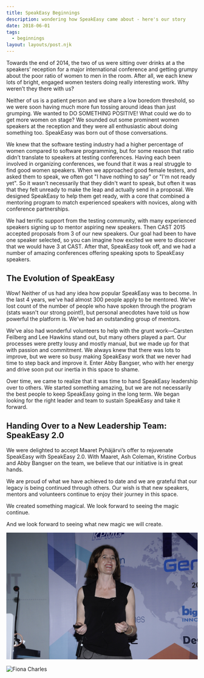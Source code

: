 ```yaml
---
title: SpeakEasy Beginnings
description: wondering how SpeakEasy came about - here's our story
date: 2018-06-01
tags:
  - beginnings
layout: layouts/post.njk
---
```

Towards the end of 2014, the two of us were sitting over drinks at a the speakers’ reception for a major international conference and getting grumpy about the poor ratio of women to men in the room. After all, we each knew lots of bright, engaged women testers doing really interesting work. Why weren’t they there with us?

Neither of us is a patient person and we share a low boredom threshold, so we were soon having much more fun tossing around ideas than just grumping. We wanted to DO SOMETHING POSITIVE! What could we do to get more women on stage? We sounded out some prominent women speakers at the reception and they were all enthusiastic about doing something too. SpeakEasy was born out of those conversations.

We knew that the software testing industry had a higher percentage of women compared to software programming, but for some reason that ratio didn’t translate to speakers at testing conferences. Having each been involved in organizing conferences, we found that it was a real struggle to find good women speakers. When we approached good female testers, and asked them to speak, we often got "I have nothing to say" or "I'm not ready yet". So it wasn't necessarily that they didn't want to speak, but often it was that they felt unready to make the leap and actually send in a proposal. We designed SpeakEasy to help them get ready, with a core that combined a mentoring program to match experienced speakers with novices, along with conference partnerships.

We had terrific support from the testing community, with many experienced speakers signing up to mentor aspiring new speakers. Then CAST 2015 accepted proposals from 3 of our new speakers. Our goal had been to have one speaker selected, so you can imagine how excited we were to discover that we would have 3 at CAST. After that, SpeakEasy took off, and we had a number of amazing conferences offering speaking spots to SpeakEasy speakers.

## The Evolution of SpeakEasy

Wow! Neither of us had any idea how popular SpeakEasy was to become. In the last 4 years, we've had almost 300 people apply to be mentored. We've lost count of the number of people who have spoken through the program (stats wasn't our strong point!), but personal anecdotes have told us how powerful the platform is. We’ve had an outstanding group of mentors.

We've also had wonderful volunteers to help with the grunt work—Carsten Feilberg and Lee Hawkins stand out, but many others played a part. Our processes were pretty lousy and mostly manual, but we made up for that with passion and commitment. We always knew that there was lots to improve, but we were so busy making SpeakEasy work that we never had time to step back and improve it. Enter Abby Bangser, who with her energy and drive soon put our inertia in this space to shame.

Over time, we came to realize that it was time to hand SpeakEasy leadership over to others. We started something amazing, but we are not necessarily the best people to keep SpeakEasy going in the long term. We began looking for the right leader and team to sustain SpeakEasy and take it forward.

## Handing Over to a New Leadership Team: SpeakEasy 2.0

We were delighted to accept Maaret Pyh&auml;j&auml;rvi’s offer to rejuvenate SpeakEasy with SpeakEasy 2.0. With Maaret, Ash Coleman, Kristine Corbus and Abby Bangser on the team, we believe that our initiative is in great hands.

We are proud of what we have achieved to date and we are grateful that our legacy is being continued through others. Our wish is that new speakers, mentors and volunteers continue to enjoy their journey in this space.

We created something magical. We look forward to seeing the magic continue.

And we look forward to seeing what new magic we will create.

![Anne-Marie Charrett](../../img/AnneMarieCharrett_speaking.jpg)

![Fiona Charles](../../img/FionaCharles_speaking.jpg)
